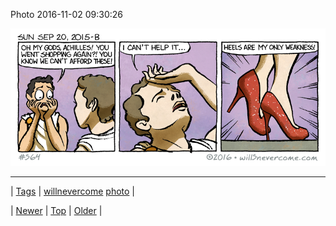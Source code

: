 <!--
title: Photo 2016-11-02 09
date: 2020-06-28T15:27:00.134Z
tags: willnevercome, photo
-->


Photo 2016-11-02 09:30:26

![](152635827035-0.png)

<!--BOTTOM-POST-NAVIGATION-->
---

| [Tags](tags.md) | [willnevercome](tag-willnevercome.md) [photo](tag-photo.md) |

| [Newer](152605474601.md) | [Top](index.md) | [Older](152641780560.md) |